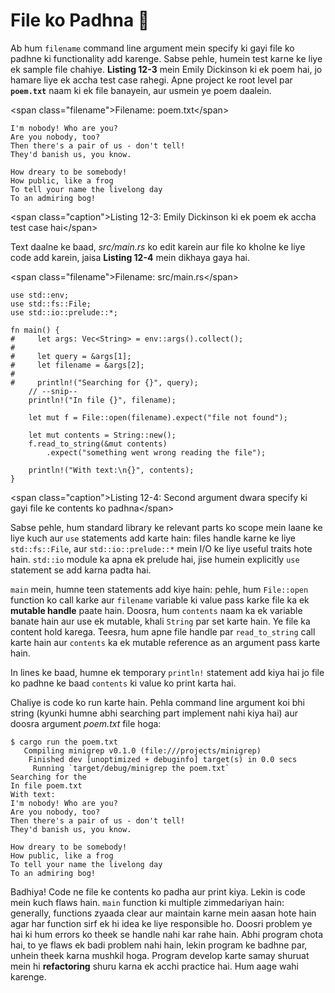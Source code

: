 # File ko Padhna 📖

Ab hum `filename` command line argument mein specify ki gayi file ko padhne ki functionality add karenge. Sabse pehle, humein test karne ke liye ek sample file chahiye. **Listing 12-3** mein Emily Dickinson ki ek poem hai, jo hamare liye ek accha test case rahegi. Apne project ke root level par **`poem.txt`** naam ki ek file banayein, aur usmein ye poem daalein.

\<span class="filename"\>Filename: poem.txt\</span\>

```text
I'm nobody! Who are you?
Are you nobody, too?
Then there's a pair of us - don't tell!
They'd banish us, you know.

How dreary to be somebody!
How public, like a frog
To tell your name the livelong day
To an admiring bog!
```

\<span class="caption"\>Listing 12-3: Emily Dickinson ki ek poem ek accha test case hai\</span\>

Text daalne ke baad, *src/main.rs* ko edit karein aur file ko kholne ke liye code add karein, jaisa **Listing 12-4** mein dikhaya gaya hai.

\<span class="filename"\>Filename: src/main.rs\</span\>

```rust,should_panic
use std::env;
use std::fs::File;
use std::io::prelude::*;

fn main() {
#     let args: Vec<String> = env::args().collect();
#
#     let query = &args[1];
#     let filename = &args[2];
#
#     println!("Searching for {}", query);
    // --snip--
    println!("In file {}", filename);

    let mut f = File::open(filename).expect("file not found");

    let mut contents = String::new();
    f.read_to_string(&mut contents)
        .expect("something went wrong reading the file");

    println!("With text:\n{}", contents);
}
```

\<span class="caption"\>Listing 12-4: Second argument dwara specify ki gayi file ke contents ko padhna\</span\>

Sabse pehle, hum standard library ke relevant parts ko scope mein laane ke liye kuch aur `use` statements add karte hain: files handle karne ke liye `std::fs::File`, aur `std::io::prelude::*` mein I/O ke liye useful traits hote hain. `std::io` module ka apna ek prelude hai, jise humein explicitly `use` statement se add karna padta hai.

`main` mein, humne teen statements add kiye hain: pehle, hum `File::open` function ko call karke aur `filename` variable ki value pass karke file ka ek **mutable handle** paate hain. Doosra, hum `contents` naam ka ek variable banate hain aur use ek mutable, khali `String` par set karte hain. Ye file ka content hold karega. Teesra, hum apne file handle par `read_to_string` call karte hain aur `contents` ka ek mutable reference as an argument pass karte hain.

In lines ke baad, humne ek temporary `println!` statement add kiya hai jo file ko padhne ke baad `contents` ki value ko print karta hai.

Chaliye is code ko run karte hain. Pehla command line argument koi bhi string (kyunki humne abhi searching part implement nahi kiya hai) aur doosra argument *poem.txt* file hoga:

```text
$ cargo run the poem.txt
   Compiling minigrep v0.1.0 (file:///projects/minigrep)
    Finished dev [unoptimized + debuginfo] target(s) in 0.0 secs
     Running `target/debug/minigrep the poem.txt`
Searching for the
In file poem.txt
With text:
I'm nobody! Who are you?
Are you nobody, too?
Then there's a pair of us - don't tell!
They'd banish us, you know.

How dreary to be somebody!
How public, like a frog
To tell your name the livelong day
To an admiring bog!
```

Badhiya\! Code ne file ke contents ko padha aur print kiya. Lekin is code mein kuch flaws hain. `main` function ki multiple zimmedariyan hain: generally, functions zyaada clear aur maintain karne mein aasan hote hain agar har function sirf ek hi idea ke liye responsible ho. Doosri problem ye hai ki hum errors ko theek se handle nahi kar rahe hain. Abhi program chota hai, to ye flaws ek badi problem nahi hain, lekin program ke badhne par, unhein theek karna mushkil hoga. Program develop karte samay shuruat mein hi **refactoring** shuru karna ek acchi practice hai. Hum aage wahi karenge.
